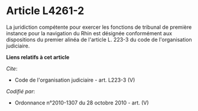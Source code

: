 # Article L4261-2

La juridiction compétente pour exercer les fonctions de tribunal de première instance pour la navigation du Rhin est désignée
conformément aux dispositions du premier alinéa de l'article L. 223-3 du code de l'organisation judiciaire.

**Liens relatifs à cet article**

_Cite_:

  - Code de l'organisation judiciaire - art. L223-3 (V)

_Codifié par_:

  - Ordonnance n°2010-1307 du 28 octobre 2010 - art. (V)
